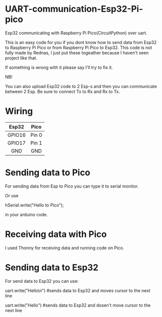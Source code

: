 # UART-communication-Esp32-Pi-pico
Esp32 communicating with Raspberry Pi Pico(CircuitPython) over uart.

This is an easy code for you if you dont know how to send data from Esp32 to Raspberry Pi Pico or from Raspberry Pi Pico to Esp32.
This code is not fully made by Rednas, I just put these togeather because I haven't seen project like that.

If something is wrong with it please say I'll try to fix it.

NB!

You can also upload Esp32 code to 2 Esp-s and then you can communicate between 2 Esp.
Be sure to connect Tx to Rx and Rx to Tx.

# Wiring

| Esp32         | Pico     |
|:-------------:|:--------:|
| GPIO16        | Pin 0    |
| GPIO17        | Pin 1    |
| GND           | GND      |

# Sending data to Pico

For sending data from Esp to Pico you can type it to serial monitor.

Or use

hSerial.write("Hello to Pico");

in your arduino code.


# Receiving data with Pico

I used Thonny for receiving data and running code on Pico.


# Sending data to Esp32

For send data to Esp32 you can use:

uart.write("Hello\n")   #sends data to Esp32 and moves cursor to the next line

uart.write("Hello")     #sends data to Esp32 and dosen't move cursor to the next line
